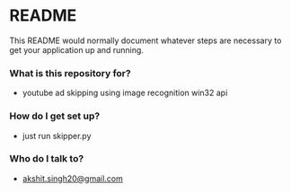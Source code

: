 # README #

This README would normally document whatever steps are necessary to get your application up and running.

### What is this repository for? ###
* youtube ad skipping using image recognition win32 api 

### How do I get set up? ###
* just run skipper.py




### Who do I talk to? ###
*  akshit.singh20@gmail.com
